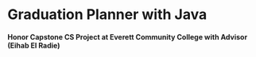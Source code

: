 # Graduation Planner with Java
#### Honor Capstone CS Project at Everett Community College with Advisor (Eihab El Radie)

